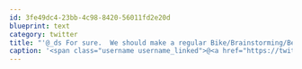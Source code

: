 ```yaml
---
id: 3fe49dc4-23bb-4c98-8420-56011fd2e20d
blueprint: text
category: twitter
title: "'@_ds For sure.  We should make a regular Bike/Brainstorming/Beer event"
caption: '<span class="username username_linked">@<a href="https://twitter.com/_ds" title="Dustin Senos">_ds</a></span> For sure.  We should make a regular Bike/Brainstorming/Beer event'
---
```

